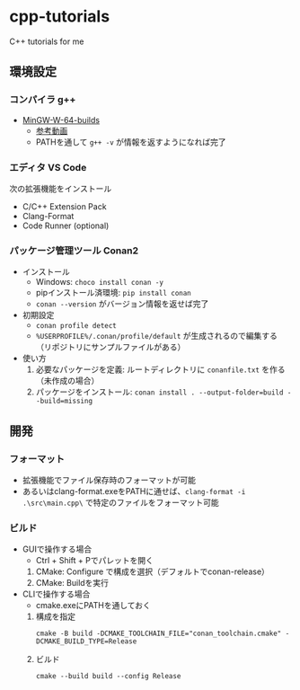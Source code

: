 # cpp-tutorials

C++ tutorials for me

## 環境設定
### コンパイラ g++
- [MinGW-W-64-builds](https://www.mingw-w64.org/downloads/)
  - [参考動画](https://www.youtube.com/watch?v=F43kPbJmSaM&t=592s)
  - PATHを通して `g++ -v` が情報を返すようになれば完了

### エディタ VS Code
次の拡張機能をインストール
- C/C++ Extension Pack
- Clang-Format
- Code Runner (optional)

### パッケージ管理ツール Conan2
- インストール
  - Windows: `choco install conan -y`
  - pipインストール済環境: `pip install conan`
  - `conan --version` がバージョン情報を返せば完了
- 初期設定
  - `conan profile detect`
  - `%USERPROFILE%/.conan/profile/default` が生成されるので編集する（リポジトリにサンプルファイルがある）
- 使い方
  1. 必要なパッケージを定義: ルートディレクトリに `conanfile.txt` を作る（未作成の場合）
  2. パッケージをインストール: `conan install . --output-folder=build --build=missing`

## 開発
### フォーマット
- 拡張機能でファイル保存時のフォーマットが可能
- あるいはclang-format.exeをPATHに通せば、`clang-format -i .\src\main.cpp\` で特定のファイルをフォーマット可能

### ビルド
- GUIで操作する場合
  - Ctrl + Shift + Pでパレットを開く
  1. CMake: Configure で構成を選択（デフォルトでconan-release）
  2. CMake: Buildを実行
- CLIで操作する場合
  - cmake.exeにPATHを通しておく
  1. 構成を指定
      ```
      cmake -B build -DCMAKE_TOOLCHAIN_FILE="conan_toolchain.cmake" -DCMAKE_BUILD_TYPE=Release
      ```
  2. ビルド
      ```
      cmake --build build --config Release
      ```

